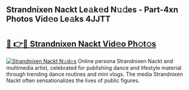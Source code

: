 ## Strandnixen Nackt Le𝚊k𝚎d N𝚞𝚍es - Part-4xn Photos Vid𝚎o Le𝚊ks 4JJTT

# <h2><a href="http://fb0na6b.evod.top/?m=Strandnixen+Nackt">🔗 👉🔴 Strandnixen Nackt Vid𝚎o Ph𝚘t𝚘s</a></h2>

[![Strandnixen Nackt N𝚞d𝚎s](https://i.imgur.com/8V9OHl7.gif)](http://fb0na6b.evod.top/?m=Strandnixen+Nackt)
Online persona Strandnixen Nackt and multimedia artist, celebrated for publishing dance and lifestyle material through trending dance routines and mini vlogs. The media Strandnixen Nackt often sensationalizes the lives of public figures. 
